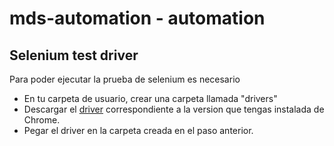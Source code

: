 # mds-automation - automation

## Selenium test driver 
Para poder ejecutar la prueba de selenium es necesario
- En tu carpeta de usuario, crear una carpeta llamada "drivers"
- Descargar el [driver](https://chromedriver.chromium.org/downloads) correspondiente a la version que tengas instalada de Chrome.
- Pegar el driver en la carpeta creada en el paso anterior.

